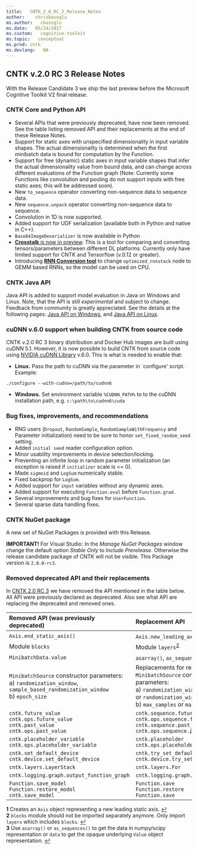 ```yaml
---
title:   CNTK_2_0_RC_2_Release_Notes
author:    chrisbasoglu
ms.author:   cbasoglu
ms.date:   05/24/2017
ms.custom:   cognitive-toolkit
ms.topic:   conceptual
ms.prod: cntk
ms.devlang:   NA
---
```


## CNTK v.2.0 RC 3 Release Notes

With the Release Candidate 3 we ship the last preview before the Microsoft Cognitive Toolkit V2 final release. 

### CNTK Core and Python API

* Several APIs that were previously deprecated, have now been removed. See the table listing removed API and their replacements at the end of these Release Notes.
* Support for static axes with unspecified dimensionality in input variable shapes. The actual dimensionality is determined when the first minibatch data is bound for computation by the Function.
* Support for free (dynamic) static axes in input variable shapes that infer the actual dimensionality value from bound data, and can change across different evaluations of the Function graph (Note: Currently some Functions like convolution and pooling do not support inputs with free static axes; this will be addressed soon).
* New `to_sequence` operator converting non-sequence data to sequence data.
* New `sequence.unpack` operator converting non-sequence data to sequence.
* Convolution in 1D is now supported. 
* Added support for UDF serialization (available both in Python and native in C++).
* `Base64ImageDeserializer` is now available in Python
* [**Crosstalk** is now in preview](https://github.com/Microsoft/CNTK/tree/release/latest/bindings/python/cntk/contrib/crosstalk). This is a tool for comparing and converting tensors/parameters between different DL platforms. Currently only have limited support for CNTK and Tensorflow (v.0.12 or greater).
* Introducing [**RNN Conversion tool**](https://github.com/Microsoft/CNTK/tree/release/latest/bindings/python/cntk/misc/optimized_rnnstack_converter.py) to change `optimized_rnnstack` node to GEMM based RNNs, so the model can be used on CPU.

### CNTK Java API

Java API is added to support model evaluation in Java on Windows and Linux. Note, that the API is still *experimental* and subject to change. Feedback from community is greatly appreciated. See the details at the following pages: [Java API on Windows](../CNTK-Library-Evaluation-on-Windows.md#using-java), and [Java API on Linux](../CNTK-Library-Evaluation-on-Linux.md#using-java).

### cuDNN v.6.0 support when building CNTK from source code

CNTK v.2.0 RC 3 binary distribution and Docker Hub images are built using cuDNN 5.1. However, it is now possible to build CNTK from source code using [NVIDIA cuDNN Library](https://developer.nvidia.com/cudnn) v.6.0. This is what is needed to enable that:
* **Linux.** Pass the path to cuDNN via the parameter in `configure' script. Example:
```
./configure --with-cudnn=/path/to/cudnn6
```
* **Windows.** Set environment variable `%CUDNN_PATH%` to to the cuDNN installation path, e.g. `c:\path\to\cudnn6\cuda`

### Bug fixes, improvements, and recommendations

* RNG users (`Dropout`, `RandomSample`, `RandomSampleWithFrequency` and Parameter initialization) need to be sure to honor `set_fixed_random_seed` setting.
* Added `initial seed` reader configuration option.
* Minor usability improvements in device selection/locking.
* Preventing an infinite loop in random parameter initialization (an exception is raised if `initializer` scale is <= 0).
* Made `sigmoid` and `LogSum` numerically stable.
* Fixed backprop for `LogSum`.
* Added support for `input` variables without any dynamic axes.
* Added support for executing `Function.eval` before `Function.grad`.
* Several improvements and bug fixes for `UserFunction`.
* Several sparse data handling fixes.


### CNTK NuGet package

A new set of NuGet Packages is provided with this Release. 

**IMPORTANT!** For Visual Studio: In the *Manage NuGet Packages* window change the default option *Stable Only* to *Include Prerelease*. Otherwise the release candidate package of CNTK will not be visible. This Package version is ```2.0.0-rc3```.

### Removed deprecated API and their replacements

In [CNTK 2.0 RC 3](https://github.com/Microsoft/CNTK/releases/tag/v2.0.rc3) we have removed the API mentioned in the table below. All API were previously declared as deprecated. Also see what API are replacing the deprecated and removed ones.

| Removed API (was previously deprecated) | Replacement API |
|:---------|:------------|
|`Axis.end_static_axis()`|`Axis.new_leading_axis()`<sup name="a1">[1](#footnote1)</sup>|
|Module `blocks`|Module `layers`<sup name="a2">[2](#footnote2)</sup>|
|`MinibatchData.value`|`asarray()`, `as_sequences()`, or `data`<sup name="a3">[3](#footnote3)</sup>|
|`MinibatchSource` constructor parameters:<br>a) `randomization_window`, `sample_based_randomization_window`<br>b) `epoch_size`|Replacements for removed `MinibatchSource` constructor parameters:<br>a) `randomization_window_in_chunks` or `randomization_window_in_samples`<br>b) `max_samples` or `max_sweeps`|
|`cntk.future_value`<br>`cntk.ops.future_value`<br>`cntk.past_value`<br>`cntk.ops.past_value`|`cntk.sequence.future_value`<br>`cntk.ops.sequence.future_value`<br>`cntk.sequence.past_value`<br>`cntk.ops.sequence.past_value`|
|`cntk.placeholder_variable`<br>`cntk.ops.placeholder_variable`|`cntk.placeholder`<br>`cntk.ops.placeholder`|
|`cntk.set_default_device`<br>`cntk.device.set_default_device`|`cntk.try_set_default_device`<br>`cntk.device.try_set_default_device`|
|`cntk.layers.LayerStack`|`cntk.layers.For`|
|`cntk.logging.graph.output_function_graph`|`cntk.logging.graph.plot`|
|`Function.save_model`<br>`Function.restore_model`<br>`cntk.save_model`|`Function.save`<br>`Function.restore`<br>`Function.save`|

<b name="footnote1">1</b> Creates an `Axis` object representing a new leading static axis. [↩](#a1)<br>
<b name="footnote2">2</b> `blocks` module should not be imported separately anymore. Only import `layers` which includes `blocks`. [↩](#a2)<br>
<b name="footnote3">3</b> Use `asarray()` or `as_sequences()` to get the data in numpy/scipy representation or `data` to get the opaque underlying `Value` object representation. [↩](#a3)
